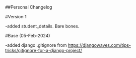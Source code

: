 ##Personal Changelog

#Version 1

-added student_details. Bare bones.

#Base (05-Feb-2024)

-added django .gitignore from https://djangowaves.com/tips-tricks/gitignore-for-a-django-project/